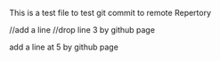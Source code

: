 This is a test file to test git commit to remote Repertory

//add a line
//drop line 3 by github page

add a line at 5 by github page

